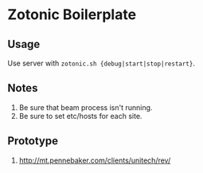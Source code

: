# Zotonic Boilerplate

## Usage

Use server with `zotonic.sh {debug|start|stop|restart}`.

## Notes

1. Be sure that beam process isn't running.
2. Be sure to set etc/hosts for each site.

## Prototype

1. http://mt.pennebaker.com/clients/unitech/rev/
